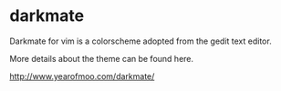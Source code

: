 # darkmate

Darkmate for vim is a colorscheme adopted from the gedit text editor.

More details about the theme can be found here.

http://www.yearofmoo.com/darkmate/
